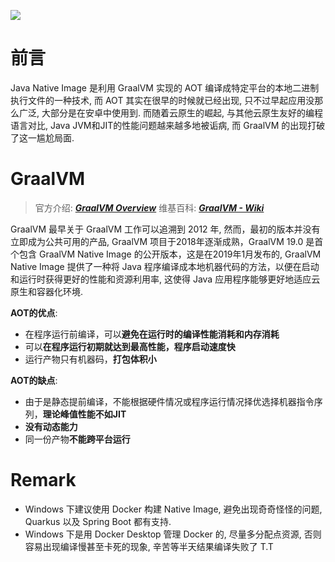 ![](https://image.cdn.yangbingdong.com/image/java-native-image-application-basic/5f1d2ca90862bab4fa5afe565f7dd070-f9ce43.png)

# 前言

Java Native Image 是利用 GraalVM 实现的 AOT 编译成特定平台的本地二进制执行文件的一种技术, 而 AOT 其实在很早的时候就已经出现, 只不过早起应用没那么广泛, 大部分是在安卓中使用到. 而随着云原生的崛起, 与其他云原生友好的编程语言对比,  Java JVM和JIT的性能问题越来越多地被诟病, 而 GraalVM 的出现打破了这一尴尬局面. 

# GraalVM

> 官方介绍: [***GraalVM Overview***](https://www.graalvm.org/latest/docs/introduction/)
> 维基百科: [***GraalVM - Wiki***](https://en.wikipedia.org/wiki/GraalVM)

GraalVM 最早关于 GraalVM 工作可以追溯到 2012 年, 然而，最初的版本并没有立即成为公共可用的产品, GraalVM 项目于2018年逐渐成熟，GraalVM 19.0 是首个包含 GraalVM Native Image 的公开版本，这是在2019年1月发布的, GraalVM Native Image 提供了一种将 Java 程序编译成本地机器代码的方法，以便在启动和运行时获得更好的性能和资源利用率, 这使得 Java 应用程序能够更好地适应云原生和容器化环境.

**AOT的优点**:

- 在程序运行前编译，可以**避免在运行时的编译性能消耗和内存消耗**
- 可以**在程序运行初期就达到最高性能，程序启动速度快**
- 运行产物只有机器码，**打包体积小**

**AOT的缺点**:

- 由于是静态提前编译，不能根据硬件情况或程序运行情况择优选择机器指令序列，**理论峰值性能不如JIT**
- **没有动态能力**
- 同一份产物**不能跨平台运行**



# Remark

* Windows 下建议使用 Docker 构建 Native Image, 避免出现奇奇怪怪的问题, Quarkus 以及 Spring Boot 都有支持.
* Windows 下是用 Docker Desktop 管理 Docker 的, 尽量多分配点资源, 否则容易出现编译慢甚至卡死的现象, 辛苦等半天结果编译失败了 T.T

